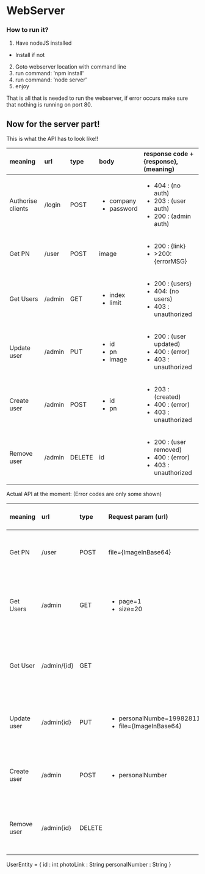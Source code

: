 ﻿# WebServer

### How to run it?
1. Have nodeJS installed
 - Install if not
2. Goto webserver location with command line
3. run command: 'npm install'
4. run command: 'node server'
5. enjoy

That is all that is needed to run the webserver, if error occurs make sure that nothing is running on port 80.

## Now for the server part!
This is what the API has to look like!!

| meaning | url | type | body | response code + {response},(meaning)   |
| :-- | :---- | :----- | :----- | :-------- |
| Authorise clients | /login | POST | <ul><li>company</li><li>password</li></ul> | <ul><li>404 : (no auth)</li><li>203 : (user auth)</li><li>200 : (admin auth)</li></ul> |
| Get PN | /user | POST | image | <ul><li>200 : {link}</li><li>>200: {errorMSG}</li></ul> |
| Get Users | /admin | GET | <ul><li>index</li><li>limit</li></ul> | <ul><li>200 : {users}</li><li>404: (no users)</li><li>403 : unauthorized</li></ul> |
| Update user | /admin | PUT | <ul><li>id</li><li>pn</li><li>image</li></ul> | <ul><li>200 : (user updated)</li><li>400 : (error)</li><li>403 : unauthorized</li></ul> |
| Create user | /admin | POST | <ul><li>id</li><li>pn</li></ul> | <ul><li>203 : (created)</li></li><li>400 : (error)</li><li>403 : unauthorized</li></ul> |
| Remove user | /admin | DELETE | id | <ul><li>200 : (user removed)</li><li>400 : (error)</li><li>403 : unauthorized</li></ul> |

Actual API at the moment: (Error codes are only some shown)

| meaning | url | type | Request param (url) | response code + {response},(meaning)   |
| :-- | :---- | :----- | :----- | :-------- |
| Get PN | /user | POST | file={ImageInBase64} | <ul><li>200 : {String (link)}</li><li>>200: {errorMSG}</li></ul> |
| Get Users | /admin | GET | <ul><li>page=1</li><li>size=20</li></ul> | <ul><li>200 : {List of UserEntity}</li><li>404: (no users)</li><li>403 : unauthorized</li></ul> |
| Get User | /admin/{id} | GET |  | <ul><li>200 : {UserEntity}</li><li>404: (no such user)</li><li>403 : unauthorized</li></ul> |
| Update user | /admin{id} | PUT | <ul><li>personalNumbe=199828115973r</li><li>file={ImageInBase64}</li></ul> | <ul><li>200 : {UserEntity}</li><li>400 : (error)</li><li>403 : unauthorized</li></ul> |
| Create user | /admin | POST | <ul><li>personalNumber</li></ul> | <ul><li>203 : {UserEntity}</li></li><li>400 : (error)</li><li>403 : unauthorized</li></ul> |
| Remove user | /admin{id} | DELETE | | <ul><li>200 : (user removed)</li><li>400 : (error)</li><li>403 : unauthorized</li></ul> |

UserEntity = {
 id : int
 photoLink : String
 personalNumber : String
}